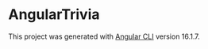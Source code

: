# AngularTrivia

This project was generated with [Angular CLI](https://github.com/angular/angular-cli) version 16.1.7.


